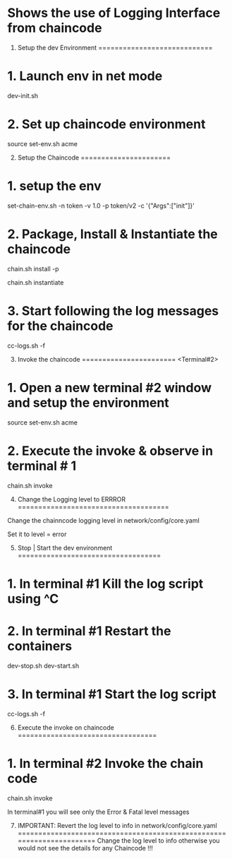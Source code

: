 # Shows the use of Logging Interface from chaincode

1. Setup the dev Environment
============================
# 1. Launch env in net mode
dev-init.sh

# 2. Set up chaincode environment
source set-env.sh  acme

2. Setup the Chaincode
======================

# 1. setup the env
set-chain-env.sh -n token  -v 1.0  -p token/v2 -c '{"Args":["init"]}'

# 2. Package, Install & Instantiate the chaincode

chain.sh install -p

chain.sh instantiate

# 3. Start following the log messages for the chaincode

cc-logs.sh -f

3. Invoke the chaincode
=======================
<Terminal#2>
# 1. Open a new terminal #2 window and setup the environment

source set-env.sh  acme

# 2. Execute the invoke & observe in terminal # 1

chain.sh invoke

4. Change the Logging level to ERRROR
=====================================

Change the chainncode logging level in network/config/core.yaml

Set it to level = error

5. Stop | Start the dev environment
===================================
# 1. In terminal #1 Kill the log script using ^C

# 2. In terminal #1 Restart the containers

dev-stop.sh
dev-start.sh

# 3. In terminal #1 Start the log script

cc-logs.sh -f

6. Execute the invoke on chaincode
==================================
# 1. In terminal #2 Invoke the chain code

chain.sh invoke

In terminal#1 you will see only the Error & Fatal level messages

7. IMPORTANT: Revert the log level to info in network/config/core.yaml
======================================================================
Change the log level to info otherwise you would not see the details for any Chaincode !!!


